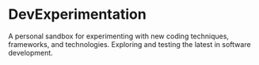 # DevExperimentation
A personal sandbox for experimenting with new coding techniques, frameworks, and technologies. Exploring and testing the latest in software development.

